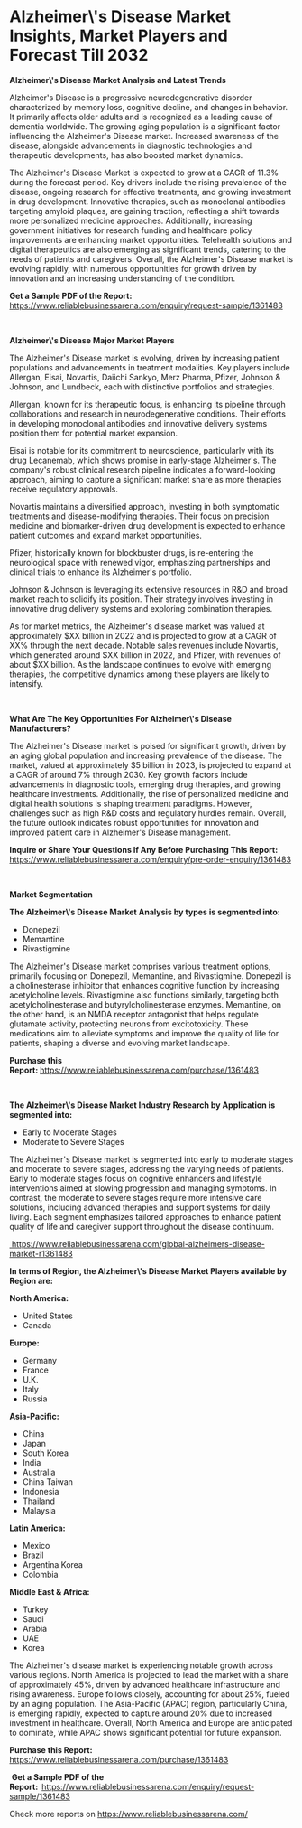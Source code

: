 <p><h1>Alzheimer\'s Disease Market Insights, Market Players and Forecast Till 2032</h1></p><p><strong>Alzheimer\'s Disease Market Analysis and Latest Trends</strong></p>
<p><p>Alzheimer's Disease is a progressive neurodegenerative disorder characterized by memory loss, cognitive decline, and changes in behavior. It primarily affects older adults and is recognized as a leading cause of dementia worldwide. The growing aging population is a significant factor influencing the Alzheimer's Disease market. Increased awareness of the disease, alongside advancements in diagnostic technologies and therapeutic developments, has also boosted market dynamics.</p><p>The Alzheimer's Disease Market is expected to grow at a CAGR of 11.3% during the forecast period. Key drivers include the rising prevalence of the disease, ongoing research for effective treatments, and growing investment in drug development. Innovative therapies, such as monoclonal antibodies targeting amyloid plaques, are gaining traction, reflecting a shift towards more personalized medicine approaches. Additionally, increasing government initiatives for research funding and healthcare policy improvements are enhancing market opportunities. Telehealth solutions and digital therapeutics are also emerging as significant trends, catering to the needs of patients and caregivers. Overall, the Alzheimer's Disease market is evolving rapidly, with numerous opportunities for growth driven by innovation and an increasing understanding of the condition.</p></p>
<p><strong>Get a Sample PDF of the Report:&nbsp;</strong> <a href="https://www.reliablebusinessarena.com/enquiry/request-sample/1361483?utm_campaign=3181&utm_medium=2&utm_source=Github&utm_content=ia&utm_term=22032025&utm_id=alzheimers-disease">https://www.reliablebusinessarena.com/enquiry/request-sample/1361483</a></p>
<p>&nbsp;</p>
<p><strong>Alzheimer\'s Disease Major Market Players</strong></p>
<p><p>The Alzheimer's Disease market is evolving, driven by increasing patient populations and advancements in treatment modalities. Key players include Allergan, Eisai, Novartis, Daiichi Sankyo, Merz Pharma, Pfizer, Johnson & Johnson, and Lundbeck, each with distinctive portfolios and strategies.</p><p>Allergan, known for its therapeutic focus, is enhancing its pipeline through collaborations and research in neurodegenerative conditions. Their efforts in developing monoclonal antibodies and innovative delivery systems position them for potential market expansion.</p><p>Eisai is notable for its commitment to neuroscience, particularly with its drug Lecanemab, which shows promise in early-stage Alzheimer's. The company's robust clinical research pipeline indicates a forward-looking approach, aiming to capture a significant market share as more therapies receive regulatory approvals.</p><p>Novartis maintains a diversified approach, investing in both symptomatic treatments and disease-modifying therapies. Their focus on precision medicine and biomarker-driven drug development is expected to enhance patient outcomes and expand market opportunities.</p><p>Pfizer, historically known for blockbuster drugs, is re-entering the neurological space with renewed vigor, emphasizing partnerships and clinical trials to enhance its Alzheimer's portfolio. </p><p>Johnson & Johnson is leveraging its extensive resources in R&D and broad market reach to solidify its position. Their strategy involves investing in innovative drug delivery systems and exploring combination therapies.</p><p>As for market metrics, the Alzheimer's disease market was valued at approximately $XX billion in 2022 and is projected to grow at a CAGR of XX% through the next decade. Notable sales revenues include Novartis, which generated around $XX billion in 2022, and Pfizer, with revenues of about $XX billion. As the landscape continues to evolve with emerging therapies, the competitive dynamics among these players are likely to intensify.</p></p>
<p>&nbsp;</p>
<p><strong>What Are The Key Opportunities For Alzheimer\'s Disease Manufacturers?</strong></p>
<p><p>The Alzheimer's Disease market is poised for significant growth, driven by an aging global population and increasing prevalence of the disease. The market, valued at approximately $5 billion in 2023, is projected to expand at a CAGR of around 7% through 2030. Key growth factors include advancements in diagnostic tools, emerging drug therapies, and growing healthcare investments. Additionally, the rise of personalized medicine and digital health solutions is shaping treatment paradigms. However, challenges such as high R&D costs and regulatory hurdles remain. Overall, the future outlook indicates robust opportunities for innovation and improved patient care in Alzheimer's Disease management.</p></p>
<p><strong>Inquire or Share Your Questions If Any Before Purchasing This Report:</strong> <a href="https://www.reliablebusinessarena.com/enquiry/pre-order-enquiry/1361483?utm_campaign=3181&utm_medium=2&utm_source=Github&utm_content=ia&utm_term=22032025&utm_id=alzheimers-disease">https://www.reliablebusinessarena.com/enquiry/pre-order-enquiry/1361483</a></p>
<p>&nbsp;</p>
<p><strong>Market Segmentation</strong></p>
<p><strong>The Alzheimer\'s Disease Market Analysis by types is segmented into:</strong></p>
<p><ul><li>Donepezil</li><li>Memantine</li><li>Rivastigmine</li></ul></p>
<p><p>The Alzheimer's Disease market comprises various treatment options, primarily focusing on Donepezil, Memantine, and Rivastigmine. Donepezil is a cholinesterase inhibitor that enhances cognitive function by increasing acetylcholine levels. Rivastigmine also functions similarly, targeting both acetylcholinesterase and butyrylcholinesterase enzymes. Memantine, on the other hand, is an NMDA receptor antagonist that helps regulate glutamate activity, protecting neurons from excitotoxicity. These medications aim to alleviate symptoms and improve the quality of life for patients, shaping a diverse and evolving market landscape.</p></p>
<p><strong>Purchase this Report:&nbsp;</strong><a href="https://www.reliablebusinessarena.com/purchase/1361483?utm_campaign=3181&utm_medium=2&utm_source=Github&utm_content=ia&utm_term=22032025&utm_id=alzheimers-disease">https://www.reliablebusinessarena.com/purchase/1361483</a></p>
<p>&nbsp;</p>
<p><strong>The Alzheimer\'s Disease Market Industry Research by Application is segmented into:</strong></p>
<p><ul><li>Early to Moderate Stages</li><li>Moderate to Severe Stages</li></ul></p>
<p><p>The Alzheimer's Disease market is segmented into early to moderate stages and moderate to severe stages, addressing the varying needs of patients. Early to moderate stages focus on cognitive enhancers and lifestyle interventions aimed at slowing progression and managing symptoms. In contrast, the moderate to severe stages require more intensive care solutions, including advanced therapies and support systems for daily living. Each segment emphasizes tailored approaches to enhance patient quality of life and caregiver support throughout the disease continuum.</p></p>
<p><a href="https://www.reliablebusinessarena.com/global-alzheimers-disease-market-r1361483?utm_campaign=3181&utm_medium=2&utm_source=Github&utm_content=ia&utm_term=22032025&utm_id=alzheimers-disease">&nbsp;https://www.reliablebusinessarena.com/global-alzheimers-disease-market-r1361483</a></p>
<p><strong>In terms of Region, the Alzheimer\'s Disease Market Players available by Region are:</strong></p>
<p>
    <p> <strong> North America: </strong>
        <ul>
            <li>United States</li>
            <li>Canada</li>
        </ul>
        </p> 
    <p> <strong> Europe: </strong>
        <ul>
            <li>Germany</li>
            <li>France</li>
            <li>U.K.</li>
            <li>Italy</li>
            <li>Russia</li>
        </ul>
        </p> 
    <p> <strong> Asia-Pacific: </strong>
        <ul>
            <li>China</li>
            <li>Japan</li>
            <li>South Korea</li>
            <li>India</li>
            <li>Australia</li>
            <li>China Taiwan</li>
            <li>Indonesia</li>
            <li>Thailand</li>
            <li>Malaysia</li>
        </ul>
        </p> 
    <p> <strong> Latin America: </strong>
        <ul>
            <li>Mexico</li>
            <li>Brazil</li>
            <li>Argentina Korea</li>
            <li>Colombia</li>
        </ul>
        </p> 
    <p> <strong> Middle East & Africa: </strong>
        <ul>
            <li>Turkey</li>
            <li>Saudi</li>
            <li>Arabia</li>
            <li>UAE</li>
            <li>Korea</li>
        </ul>
    </p>
    </p>
<p><p>The Alzheimer's disease market is experiencing notable growth across various regions. North America is projected to lead the market with a share of approximately 45%, driven by advanced healthcare infrastructure and rising awareness. Europe follows closely, accounting for about 25%, fueled by an aging population. The Asia-Pacific (APAC) region, particularly China, is emerging rapidly, expected to capture around 20% due to increased investment in healthcare. Overall, North America and Europe are anticipated to dominate, while APAC shows significant potential for future expansion.</p></p>
<p><strong>Purchase this Report: </strong><a href="https://www.reliablebusinessarena.com/purchase/1361483?utm_campaign=3181&utm_medium=2&utm_source=Github&utm_content=ia&utm_term=22032025&utm_id=alzheimers-disease">https://www.reliablebusinessarena.com/purchase/1361483</a></p>
<p>&nbsp;<strong>Get a Sample PDF of the Report:&nbsp;&nbsp;</strong><a href="https://www.reliablebusinessarena.com/enquiry/request-sample/1361483?utm_campaign=3181&utm_medium=2&utm_source=Github&utm_content=ia&utm_term=22032025&utm_id=alzheimers-disease">https://www.reliablebusinessarena.com/enquiry/request-sample/1361483</a></p>
<p><strong></strong></p>
<p>Check more reports on <a href="https://www.reliablebusinessarena.com/?utm_campaign=3181&utm_medium=2&utm_source=Github&utm_content=ia&utm_term=22032025&utm_id=alzheimers-disease">https://www.reliablebusinessarena.com/</a></p>